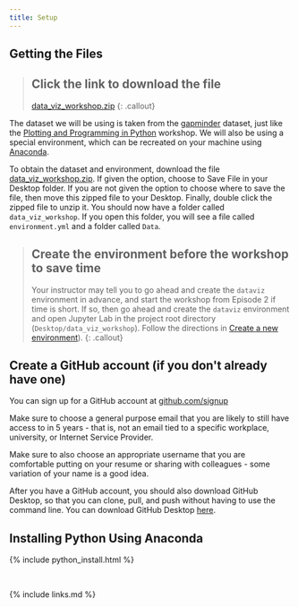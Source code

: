 ```yaml
---
title: Setup
---
```


## Getting the Files

> ## Click the link to download the file
> [data_viz_workshop.zip]({{page.root}}/files/data_viz_workshop.zip)
{: .callout}

The dataset we will be using is taken from the [gapminder][gapminder] dataset, 
just like the [Plotting and Programming in Python](http://swcarpentry.github.io/python-novice-gapminder/) workshop.
We will also be using a special environment, which can be recreated on your machine using [Anaconda][anaconda].

To obtain the dataset and environment, download the file [data_viz_workshop.zip]({{page.root}}/files/data_viz_workshop.zip).
If given the option, choose to Save File in your Desktop folder. If you are not given the option to choose where to save the file, then
move this zipped file to your Desktop. Finally, double click the zipped file to unzip it.
You should now have a folder called `data_viz_workshop`. If you open this folder, you will see a file called `environment.yml` and a folder called `Data`.

> ## Create the environment before the workshop to save time
> Your instructor may tell you to go ahead and create the `dataviz` environment in advance, and start the workshop from Episode 2 if time is short.
> If so, then go ahead and  create the `dataviz` environment and open Jupyter Lab in the project root directory (`Desktop/data_viz_workshop`). 
> Follow the directions in [Create a new environment]({{page.root}}/01-create-new-environment)).
{: .callout}

## Create a GitHub account (if you don't already have one)

You can sign up for a GitHub account at [github.com/signup](https://github.com/signup)

Make sure to choose a general purpose email that you are likely to still have access to in 5 years - that is, not an email tied to a specific workplace, university, or Internet Service Provider.

Make sure to also choose an appropriate username that you are comfortable putting on your resume or sharing with colleagues - some variation of your name is a good idea.

After you have a GitHub account, you should also download GitHub Desktop, so that you can clone, pull, and push without having to use the command line. You can download GitHub Desktop [here](https://desktop.github.com).

## Installing Python Using Anaconda

{% include python_install.html %}

<br>

[anaconda]: https://www.anaconda.com/
[anaconda-mac]: https://www.anaconda.com/download/#macos
[anaconda-linux]: https://www.anaconda.com/download/#linux
[anaconda-windows]: https://www.anaconda.com/download/#windows
[gapminder]: https://en.wikipedia.org/wiki/Gapminder_Foundation
[jupyter]: http://jupyter.org/
[python]: https://python.org
[video-mac]: https://www.youtube.com/watch?v=TcSAln46u9U
[video-windows]: https://www.youtube.com/watch?v=xxQ0mzZ8UvA


{% include links.md %}
